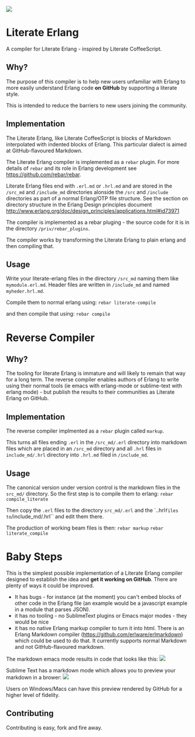<img src='https://raw.github.com/hypernumbers/literate-erlang/master/priv/images/literate-erlang.png' />

Literate Erlang
===============

A compiler for Literate Erlang - inspired by Literate CoffeeScript.

Why?
----

The purpose of this compiler is to help new users unfamiliar with Erlang to more easily understand Erlang code **on GitHub** by supporting a literate style.

This is intended to reduce the barriers to new users joining the community.

Implementation
--------------

The Literate Erlang, like Literate CoffeeScript is blocks of Markdown interpolated with indented blocks of Erlang. This particular dialect is aimed at GitHub-flavoured Markdown.

The Literate Erlang compiler is implemented as a ``rebar`` plugin. For more details of ``rebar`` and its role in Erlang development see https://github.com/rebar/rebar.

Literate Erlang files end with ``.erl.md`` or ``.hrl.md`` and are stored in the ``/src_md`` and ``/include_md`` directories alonside the ``/src`` and ``/include`` directories as part of a normal Erlang/OTP file structure. See the section on directory structure in the Erlang Design principles document http://www.erlang.org/doc/design_principles/applications.html#id73971

The compiler is implemented as a rebar pluging - the source code for it is in the directory ``/priv/rebar_plugins``.

The compiler works by transforming the Literate Erlang to plain erlang and then compiling that.

Usage
-----

Write your literate-erlang files in the directory ``/src_md`` naming them like ``mymodule.erl.md``. Header files are written in ``/include_md`` and named ``myheder.hrl.md``.

Compile them to normal erlang using:
``rebar literate-compile``

and then compile that using:
``rebar compile``

Reverse Compiler
================

Why?
---

The tooling for literate Erlang is immature and will likely to remain that way for a long term. The reverse compiler enables authors of Erlang to write using their normal tools (ie emacs with erlang-mode or sublime-text with erlang mode) - but publish the results to their communities as Literate Erlang on GitHub.

Implementation
--------------

The reverse compiler implmented as a ``rebar`` plugin called ``markup``.

This turns all files ending ``.erl`` in the ``/src_md/.erl`` directory into markdown files which are placed in an `/src_md` directory and all ``.hrl`` files in ``include_md/.hrl`` directory into ``.hrl.md`` filed in ``/include_md``.

Usage
-----

The canonical version under version control is the markdown files in the ``src_md/`` directory. So the first step is to compile them to erlang:
``rebar compile_literate``

Then copy the ``.erl`` files to the directory ``src_md/.erl`` and the `..hrl`` files to ``/include_md/.hrl`` and edit them there.

The production of working beam files is then:
``rebar markup``
``rebar literate_compile``

Baby Steps
==========

This is the simplest possible implementation of a Literate Erlang compiler designed to establish the idea and **get it working on GitHub**. There are plenty of ways it could be improved.

* It has bugs - for instance (at the moment) you can't embed blocks of other code in the Erlang file (an example would be a javascript example in a module that parses JSON).
* it has no tooling - no SublimeText plugins or Emacs major modes - they would be nice
* it has no native Erlang markup compiler to turn it into html. There is an Erlang Markdown compiler (https://github.com/erlware/erlmarkdown) which could be used to do that. It currently supports normal Markdown and not GitHub-flavoured markdown.

The markdown emacs mode results in code that looks like this:
<img src='https://raw.github.com/hypernumbers/literate-erlang/master/priv/images/emacs-tooling-literate-erlang.png' />

Sublime Text has a markdown mode which allows you to preview your markdown in a brower:
<img src='https://raw.github.com/hypernumbers/literate-erlang/master/priv/images/sublime-text-3-python-preview.png' />

Users on Windows/Macs can have this preview rendered by GitHub for a higher level of fidelity.

Contributing
------------

Contributing is easy, fork and fire away.
